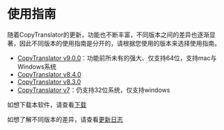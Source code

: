 # 使用指南

随着CopyTranslator的更新，功能也不断丰富，不同版本之间的差异也逐渐显著，因此不同版本的使用指南是分开的，请根据您使用的版本来选择使用指南。

- [CopyTranslator v9.0.0](/guide/9.0.0)：功能前所未有的强大、仅支持64位，支持mac与Windows系统
- [CopyTranslator v8.4.0](/guide/8.4.0)
- [CopyTranslator v8.3.0](/guide/8.3.0)
- [CopyTranslator v7](https://www.bilibili.com/video/av37503818/)：仍支持32位系统，仅支持windows


如想下载本软件，请查看[下载](/download)

如想了解不同版本的差异，请查看[更新日志](/changelogs)

